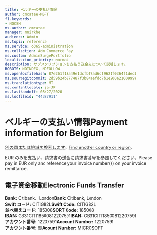 ```yaml
---
title: ベルギーの支払い情報
author: cmcatee-MSFT
f1.keywords:
- NOCSH
ms.author: cmcatee
manager: mnirkhe
audience: Admin
ms.topic: reference
ms.service: o365-administration
ms.collection: Adm_Commerce_Pay
ms.custom: AdminSurgePortfolio
localization_priority: Normal
description: サブスクリプションを支払う送金先について説明します。
ROBOTS: NOINDEX, NOFOLLOW
ms.openlocfilehash: 87e261f18a49e1dcfbf7ad6cf9621f0364f1ded3
ms.sourcegitcommit: 2d59b24b877487f3b84aefdc7b1e200a21009999
ms.translationtype: MT
ms.contentlocale: ja-JP
ms.lasthandoff: 05/27/2020
ms.locfileid: "44387911"
---
```

# <a name="payment-information-for-belgium"></a><span data-ttu-id="daea5-103">ベルギーの支払い情報</span><span class="sxs-lookup"><span data-stu-id="daea5-103">Payment information for Belgium</span></span>

<span data-ttu-id="daea5-104">[別の国または地域を検索します](../billing-and-payments/pay-for-your-subscription.md)。</span><span class="sxs-lookup"><span data-stu-id="daea5-104">[Find another country or region](../billing-and-payments/pay-for-your-subscription.md).</span></span> 

<span data-ttu-id="daea5-105">EUR のみを支払い、請求書の送金に請求書番号を参照してください。</span><span class="sxs-lookup"><span data-stu-id="daea5-105">Please pay in EUR only and reference your invoice number(s) on your invoice remittance.</span></span>

## <a name="electronic-funds-transfer"></a><span data-ttu-id="daea5-106">電子資金移動</span><span class="sxs-lookup"><span data-stu-id="daea5-106">Electronic Funds Transfer</span></span>

<span data-ttu-id="daea5-107">**Bank:** Citibank、London</span><span class="sxs-lookup"><span data-stu-id="daea5-107">**Bank:** Citibank, London</span></span>  
<span data-ttu-id="daea5-108">**Swift コード:** CITIGB2L</span><span class="sxs-lookup"><span data-stu-id="daea5-108">**Swift Code:** CITIGB2L</span></span>  
<span data-ttu-id="daea5-109">**並べ替えコード:** 185008</span><span class="sxs-lookup"><span data-stu-id="daea5-109">**SORT Code:** 185008</span></span>  
<span data-ttu-id="daea5-110">**IBAN:** GB31CITI18500812207591</span><span class="sxs-lookup"><span data-stu-id="daea5-110">**IBAN:** GB31CITI18500812207591</span></span>  
<span data-ttu-id="daea5-111">**アカウント番号:** 12207591</span><span class="sxs-lookup"><span data-stu-id="daea5-111">**Account Number:** 12207591</span></span>  
<span data-ttu-id="daea5-112">**アカウント番号:** 製</span><span class="sxs-lookup"><span data-stu-id="daea5-112">**Acount Number:** MICROSOFT</span></span>  